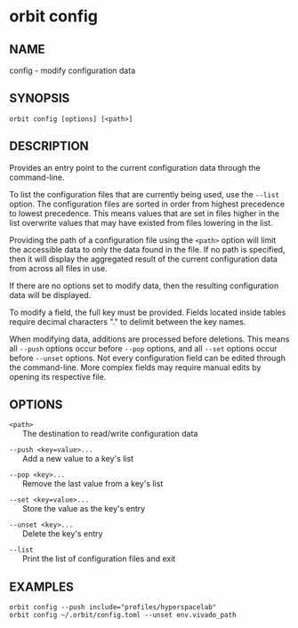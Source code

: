 # __orbit config__

## __NAME__

config - modify configuration data

## __SYNOPSIS__

```
orbit config [options] [<path>]
```

## __DESCRIPTION__

Provides an entry point to the current configuration data through the
command-line.

To list the configuration files that are currently being used, use the
`--list` option. The configuration files are sorted in order from highest
precedence to lowest precedence. This means values that are set in files
higher in the list overwrite values that may have existed from files lowering
in the list.

Providing the path of a configuration file using the `<path>` option will
limit the accessible data to only the data found in the file. If no path is 
specified, then it will display the aggregated result of the current
configuration data from across all files in use.

If there are no options set to modify data, then the resulting configuration
data will be displayed.

To modify a field, the full key must be provided. Fields located inside
tables require decimal characters "." to delimit between the key names.

When modifying data, additions are processed before deletions. This means all
`--push` options occur before `--pop` options, and all `--set` options occur 
before `--unset` options. Not every configuration field can be edited through 
the command-line. More complex fields may require manual edits by opening its
respective file.

## __OPTIONS__

`<path>`  
      The destination to read/write configuration data

`--push <key=value>...`  
      Add a new value to a key's list

`--pop <key>...`  
      Remove the last value from a key's list

`--set <key=value>...`  
      Store the value as the key's entry

`--unset <key>...`  
      Delete the key's entry

`--list`  
      Print the list of configuration files and exit

## __EXAMPLES__

```
orbit config --push include="profiles/hyperspacelab"
orbit config ~/.orbit/config.toml --unset env.vivado_path
```

